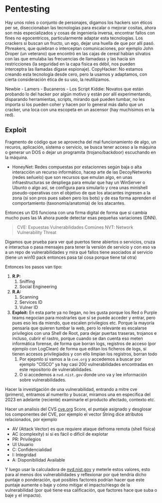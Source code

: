 # Pentesting

Hay unos roles o conjunto de personajes, digamos los hackers son éticos per se, diseccionaban las tecnologías para escalar o mejorar cositas, ahora son más especializados y cosas de ingeniería inversa, encontrar fallos con fines no egocentricos, particularmente adaptar esta tecnologías.
Los crackers si buscan un fructo, un ego, dejar una huella de que por allí pasó.
Phreakers, que quiebran o interceptan comunicaciones, por ejemplo John Droper (un veterano) que encontró en las cajas de cereal habían silvatos con las que emulaba las frecuencias de llamadass y las hacía sin restricciones (la seguridad en la capa fisica es débil, nos pueden interceptra las llamadas dígase espionaje).
CopyHacker: No estamos creando esta tecnología desde cero, pero la usamos y adaptamos, con cierta consideración ética de su uso, la reutilizamos.

Newbie - Lamers - Bucaneros - Los Script Kiddie: Novatos que están probando lo del hacker por algún motivo y están por allí experimentando, disparando herramientas, scripts, mirando qué pueden tumbar, no les importa si los pueden coher y hacen por lo general más daño que un cracker, una loca con una escopeta en un ascensor (hay muchísimos en la red).

## Exploit
Fragmento de código que se aprovecha del mal funcionamiento de algo, un recuros, aplicación, sistema o servicio, se busca tener acceso a la máquina o generar un DOS o dejar un programita (trojano/backdoor) escuchando en la máquina.
- HoneyNet: Redes compuestas por estacionnes según baja o alta interacción un recurso informático, hacep arte de las DecoyNetworks (redes señuelo) que son recursos que emulan algo, en unas infraestructuras se despliega para emular que hay un WinServer o Ubunto o algo así, se configura para simularlo y crea unas minishell pseudo-operativas con el objetivo de que los atacantes ingresen a la zona (si son pros pues saben pero los bots) y de esa forma aprenden el comportamiento (taxonomía/anatomía) de los atacantes.

Entonces un IDS funciona con una firma digital de forma que si cambia mucho pues las IA ahora puede detectar esas pequeñas variaciones (DNN).


> CVE: Expuestas Vulnerabilidades Comúnes
> NVT: Network Vulnerability Threat

Digamos que prueba para ver qué puertos tiene abiertos o servicios, cruza e interactua o pasa mensajes para tener la versión de servicio y con eso va a un repo de vulnerabilidades y mira qué fallos tiene asociados al servicio (tiene un win10 pack entonces pasa tal cosa porque tiene tal otra)

Entonces los pasos van tipo:
1. **R.P:**
   1. Sniffing
   2. Social Engineering
2. **R.A:**
   1. Scanning
   2. Services ID
   3. Vulner ID
3. **Exploit:** En esta parte ya no llegan, no les gusta porque los Red o Purple teams negocian para mostrarles que sí se puede acceder y entrar, pero pues eso les da miendo, que escalen privilegios etc. Porque la mayoría pensaría que quieren tumbar la web, pero lo relevante es escalarse privilegios con una Shell de Root, para dejar puertas traseras, trojanos e incluso, cubrir el rastro, porque cuando se dan cuenta eso meten informática forense, de forma que borran logs, registros de acceso (por ejemplo con LogClean) de forma que editan los ficheros de logs, si tienen accesos privilegiados y con ello limpian los registros, borran todo
   1. Por ejepmlo si vamos a la `cve.org` y accedemos a buscar por ejemplo "CISCO" ya hay casi 200 vulnerabilidades encontradas en este repositorio de vulnerabilidades.
   2. O si accedemos a `nvd.nist.gov` donde uno va y lee información sobre vulnerabilidades.


Hacer la investigación de una vulnerabilidad, entrando a mitre cve (primero), entramos al numerito y buscar, miramos una en especifica del 2023 en adelante (reciente) examinarle el producto afectado, contexto etc.

Hacer un analisis del CVS [cve.org](https://www.cve.org/) Score, el puntaje asignado y desglosar los componentes del CVE, por ejemplo el vector String dice atributos relacionados, por ejemplo 
- AV (Attack Vector) es que requiere ataque defroma remota (shell física)
- AC (complexity) si si es fácil o dificil de explotar
- PR: Privilegios
- UI Usuario
- C: Confidencialidad
- I: Integridad
- A: Disponibilidad Available

Y luego usar la calculadora de [nvd.nist.gov](https://nvd.nist.gov/vuln-metrics/cvss/v3-calculator) y meterle estos valores, esto para al menos dos vulnerabilidades y reflexionar por qué tendría dicho puntaje o ponderación, qué posibles factoreis podrían hacer que este puntaje aumente o baje y cómo mitigar el impacto/riesgo de la vulnerabilidad (por qué tiene esa calificación, que factores hace que suba o baje y el impacto).